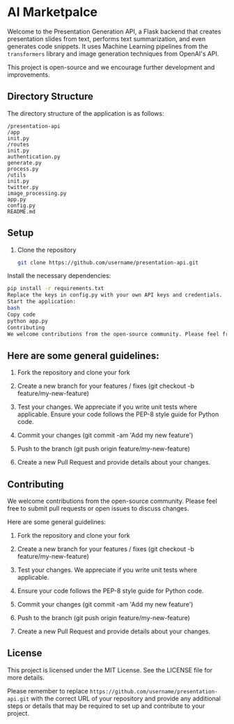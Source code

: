 

# AI Marketpalce

Welcome to the Presentation Generation API, a Flask backend that creates presentation slides from text, performs text summarization, and even generates code snippets. It uses Machine Learning pipelines from the `transformers` library and image generation techniques from OpenAI's API.

This project is open-source and we encourage further development and improvements.

## Directory Structure

The directory structure of the application is as follows:

``` 
/presentation-api
/app
init.py
/routes
init.py
authentication.py
generate.py
process.py
/utils
init.py
twitter.py
image_processing.py
app.py
config.py
README.md
```

## Setup

1. Clone the repository
   ```bash
   git clone https://github.com/username/presentation-api.git
Install the necessary dependencies:

```bash
pip install -r requirements.txt
Replace the keys in config.py with your own API keys and credentials.
Start the application:
bash
Copy code
python app.py
Contributing
We welcome contributions from the open-source community. Please feel free to submit pull requests or open issues to discuss changes.
```

## Here are some general guidelines:

1. Fork the repository and clone your fork

2. Create a new branch for your features / fixes (git checkout -b feature/my-new-feature)

3. Test your changes. We appreciate if you write unit tests where applicable.
Ensure your code follows the PEP-8 style guide for Python code.

4. Commit your changes (git commit -am 'Add my new feature')

5. Push to the branch (git push origin feature/my-new-feature)

6. Create a new Pull Request and provide details about your changes.

## Contributing

We welcome contributions from the open-source community. Please feel free to submit pull requests or open issues to discuss changes.

Here are some general guidelines:

1. Fork the repository and clone your fork

2. Create a new branch for your features / fixes (git checkout -b feature/my-new-feature)

3. Test your changes. We appreciate if you write unit tests where applicable.

4. Ensure your code follows the PEP-8 style guide for Python code.

5. Commit your changes (git commit -am 'Add my new feature')

6. Push to the branch (git push origin feature/my-new-feature)

7. Create a new Pull Request and provide details about your changes.

## License

This project is licensed under the MIT License. See the LICENSE file for more details.

Please remember to replace `https://github.com/username/presentation-api.git` with the correct URL of your repository and provide any additional steps or details that may be required to set up and contribute to your project.